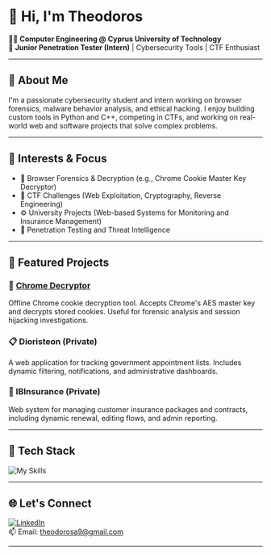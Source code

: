 # 👋 Hi, I'm Theodoros

🧑‍💻 **Computer Engineering @ Cyprus University of Technology**  
🔐 **Junior Penetration Tester (Intern)** | Cybersecurity Tools | CTF Enthusiast

---

## 🚀 About Me

I'm a passionate cybersecurity student and intern working on browser forensics, malware behavior analysis, and ethical hacking. I enjoy building custom tools in Python and C++, competing in CTFs, and working on real-world web and software projects that solve complex problems.

---

## 🧠 Interests & Focus

- 🔐 Browser Forensics & Decryption (e.g., Chrome Cookie Master Key Decryptor)
- 🎯 CTF Challenges (Web Exploitation, Cryptography, Reverse Engineering)
- ⚙️ University Projects (Web-based Systems for Monitoring and Insurance Management)
- 🧰 Penetration Testing and Threat Intelligence

---

## 📂 Featured Projects

### 🔐 [Chrome Decryptor](https://github.com/tthheodoross997/chrome-decryptor)
Offline Chrome cookie decryption tool. Accepts Chrome's AES master key and decrypts stored cookies. Useful for forensic analysis and session hijacking investigations.

### 📋 Dioristeon (Private)
A web application for tracking government appointment lists. Includes dynamic filtering, notifications, and administrative dashboards.

### 🧾 IBInsurance (Private)
Web system for managing customer insurance packages and contracts, including dynamic renewal, editing flows, and admin reporting.

---

## 🧰 Tech Stack

![My Skills](https://skillicons.dev/icons?i=python,cpp,php,html,css,mysql,linux,git,bootstrap,github)

---

## 🌐 Let's Connect

[![LinkedIn](https://img.shields.io/badge/-LinkedIn-0077B5?style=flat-square&logo=linkedin&logoColor=white)](https://www.linkedin.com/in/theodoros-antoniou-53b55696/)  
📫 Email: [theodorosa9@gmail.com](mailto:theodorosa9@gmail.com)

---
